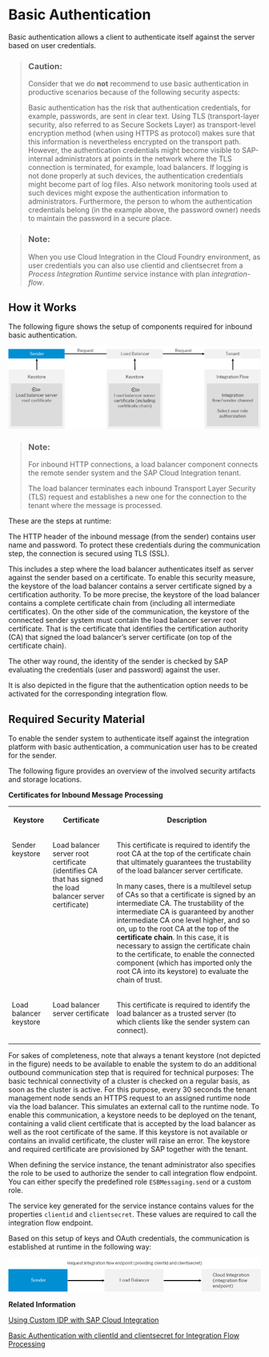 <!-- loio2c4c2d98e9de4b92a3b3af2ba9483909 -->

# Basic Authentication

Basic authentication allows a client to authenticate itself against the server based on user credentials.

> ### Caution:  
> Consider that we do **not** recommend to use basic authentication in productive scenarios because of the following security aspects:
> 
> Basic authentication has the risk that authentication credentials, for example, passwords, are sent in clear text. Using TLS \(transport-layer security, also referred to as Secure Sockets Layer\) as transport-level encryption method \(when using HTTPS as protocol\) makes sure that this information is nevertheless encrypted on the transport path. However, the authentication credentials might become visible to SAP-internal administrators at points in the network where the TLS connection is terminated, for example, load balancers. If logging is not done properly at such devices, the authentication credentials might become part of log files. Also network monitoring tools used at such devices might expose the authentication information to administrators. Furthermore, the person to whom the authentication credentials belong \(in the example above, the password owner\) needs to maintain the password in a secure place.

> ### Note:  
> When you use Cloud Integration in the Cloud Foundry environment, as user credentials you can also use clientid and clientsecret from a *Process Integration Runtime* service instance with plan *integration-flow*.



## How it Works

The following figure shows the setup of components required for inbound basic authentication.

![](images/Inbound_Basic_Authentication_7311d34.png)

> ### Note:  
> For inbound HTTP connections, a load balancer component connects the remote sender system and the SAP Cloud Integration tenant.
> 
> The load balancer terminates each inbound Transport Layer Security \(TLS\) request and establishes a new one for the connection to the tenant where the message is processed.

These are the steps at runtime:

The HTTP header of the inbound message \(from the sender\) contains user name and password. To protect these credentials during the communication step, the connection is secured using TLS \(SSL\).

This includes a step where the load balancer authenticates itself as server against the sender based on a certificate. To enable this security measure, the keystore of the load balancer contains a server certificate signed by a certification authority. To be more precise, the keystore of the load balancer contains a complete certificate chain from \(including all intermediate certificates\). On the other side of the communication, the keystore of the connected sender system must contain the load balancer server root certificate. That is the certificate that identifies the certification authority \(CA\) that signed the load balancer’s server certificate \(on top of the certificate chain\).

The other way round, the identity of the sender is checked by SAP evaluating the credentials \(user and password\) against the user.

It is also depicted in the figure that the authentication option needs to be activated for the corresponding integration flow.



<a name="loio2c4c2d98e9de4b92a3b3af2ba9483909__InboundBasicScenario"/>

## Required Security Material

To enable the sender system to authenticate itself against the integration platform with basic authentication, a communication user has to be created for the sender.

The following figure provides an overview of the involved security artifacts and storage locations.

**Certificates for Inbound Message Processing**


<table>
<tr>
<th valign="top">

Keystore

</th>
<th valign="top">

Certificate

</th>
<th valign="top">

Description

</th>
</tr>
<tr>
<td valign="top">

Sender keystore

</td>
<td valign="top">

Load balancer server root certificate \(identifies CA that has signed the load balancer server certificate\)

</td>
<td valign="top">

This certificate is required to identify the root CA at the top of the certificate chain that ultimately guarantees the trustability of the load balancer server certificate.

In many cases, there is a multilevel setup of CAs so that a certificate is signed by an intermediate CA. The trustability of the intermediate CA is guaranteed by another intermediate CA one level higher, and so on, up to the root CA at the top of the **certificate chain**. In this case, it is necessary to assign the certificate chain to the certificate, to enable the connected component \(which has imported only the root CA into its keystore\) to evaluate the chain of trust.

</td>
</tr>
<tr>
<td valign="top">

Load balancer keystore

</td>
<td valign="top">

Load balancer server certificate

</td>
<td valign="top">

This certificate is required to identify the load balancer as a trusted server \(to which clients like the sender system can connect\).

</td>
</tr>
</table>

For sakes of completeness, note that always a tenant keystore \(not depicted in the figure\) needs to be available to enable the system to do an additional outbound communication step that is required for technical purposes: The basic technical connectivity of a cluster is checked on a regular basis, as soon as the cluster is active. For this purpose, every 30 seconds the tenant management node sends an HTTPS request to an assigned runtime node via the load balancer. This simulates an external call to the runtime node. To enable this communication, a keystore needs to be deployed on the tenant, containing a valid client certificate that is accepted by the load balancer as well as the root certificate of the same. If this keystore is not available or contains an invalid certificate, the cluster will raise an error. The keystore and required certificate are provisioned by SAP together with the tenant.

When defining the service instance, the tenant administrator also specifies the role to be used to authorize the sender to call integration flow endpoint. You can either specify the predefined role `ESBMessaging.send` or a custom role.

The service key generated for the service instance contains values for the properties `clientid` and `clientsecret`. These values are required to call the integration flow endpoint.

Based on this setup of keys and OAuth credentials, the communication is established at runtime in the following way:

![](images/CF_Basic_Authentication_Workflow_5e3c357.png)

**Related Information**  


[Using Custom IDP with SAP Cloud Integration](using-custom-idp-with-sap-cloud-integration-c59610d.md "")

[Basic Authentication with clientId and clientsecret for Integration Flow Processing](basic-authentication-with-clientid-and-clientsecret-for-integration-flow-processing-647eeb3.md "Use this procedure to connect a sender system to SAP Cloud Integration.")

